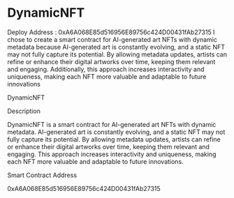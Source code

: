 # DynamicNFT
Deploy Address : 0xA6A068E85d516956E89756c424D00431fAb27315
I chose to create a smart contract for AI-generated art NFTs with dynamic metadata because AI-generated art is constantly evolving, and a static NFT may not fully capture its potential. By allowing metadata updates, artists can refine or enhance their digital artworks over time, keeping them relevant and engaging. Additionally, this approach increases interactivity and uniqueness, making each NFT more valuable and adaptable to future innovations


DynamicNFT

Description

DynamicNFT is a smart contract for AI-generated art NFTs with dynamic metadata. AI-generated art is constantly evolving, and a static NFT may not fully capture its potential. By allowing metadata updates, artists can refine or enhance their digital artworks over time, keeping them relevant and engaging. This approach increases interactivity and uniqueness, making each NFT more valuable and adaptable to future innovations.

Smart Contract Address

0xA6A068E85d516956E89756c424D00431fAb27315

